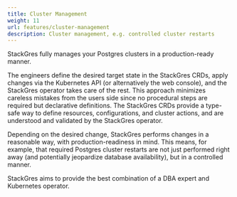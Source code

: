 ```yaml
---
title: Cluster Management
weight: 11
url: features/cluster-management
description: Cluster management, e.g. controlled cluster restarts
---
```


StackGres fully manages your Postgres clusters in a production-ready manner.

The engineers define the desired target state in the StackGres CRDs, apply changes via the Kubernetes API (or alternatively the web console), and the StackGres operator takes care of the rest.
This approach minimizes careless mistakes from the users side since no procedural steps are required but declarative definitions.
The StackGres CRDs provide a type-safe way to define resources, configurations, and cluster actions, and are understood and validated by the StackGres operator.

Depending on the desired change, StackGres performs changes in a reasonable way, with production-readiness in mind.
This means, for example, that required Postgres cluster restarts are not just performed right away (and potentially jeopardize database availability), but in a controlled manner.

StackGres aims to provide the best combination of a DBA expert and Kubernetes operator.
